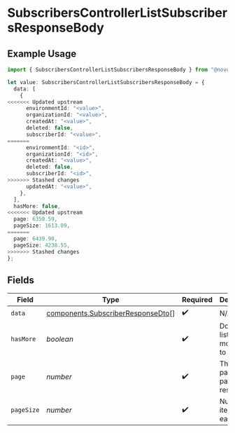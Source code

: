 # SubscribersControllerListSubscribersResponseBody

## Example Usage

```typescript
import { SubscribersControllerListSubscribersResponseBody } from "@novu/api/models/operations";

let value: SubscribersControllerListSubscribersResponseBody = {
  data: [
    {
<<<<<<< Updated upstream
      environmentId: "<value>",
      organizationId: "<value>",
      createdAt: "<value>",
      deleted: false,
      subscriberId: "<value>",
=======
      environmentId: "<id>",
      organizationId: "<id>",
      createdAt: "<value>",
      deleted: false,
      subscriberId: "<id>",
>>>>>>> Stashed changes
      updatedAt: "<value>",
    },
  ],
  hasMore: false,
<<<<<<< Updated upstream
  page: 6350.59,
  pageSize: 1613.09,
=======
  page: 6439.90,
  pageSize: 4238.55,
>>>>>>> Stashed changes
};
```

## Fields

| Field                                                                                  | Type                                                                                   | Required                                                                               | Description                                                                            |
| -------------------------------------------------------------------------------------- | -------------------------------------------------------------------------------------- | -------------------------------------------------------------------------------------- | -------------------------------------------------------------------------------------- |
| `data`                                                                                 | [components.SubscriberResponseDto](../../models/components/subscriberresponsedto.md)[] | :heavy_check_mark:                                                                     | N/A                                                                                    |
| `hasMore`                                                                              | *boolean*                                                                              | :heavy_check_mark:                                                                     | Does the list have more items to fetch                                                 |
| `page`                                                                                 | *number*                                                                               | :heavy_check_mark:                                                                     | The current page of the paginated response                                             |
| `pageSize`                                                                             | *number*                                                                               | :heavy_check_mark:                                                                     | Number of items on each page                                                           |